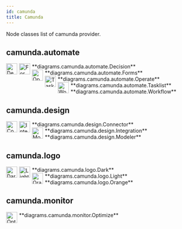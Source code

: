 ```yaml
---
id: camunda
title: Camunda
---
```


Node classes list of camunda provider.

## camunda.automate


<img width="30" src="/img/resources/camunda/automate/decision.png" alt="Decision" style="float: left; padding-right: 5px;" >
**diagrams.camunda.automate.Decision**

<img width="30" src="/img/resources/camunda/automate/forms.png" alt="Forms" style="float: left; padding-right: 5px;" >
**diagrams.camunda.automate.Forms**

<img width="30" src="/img/resources/camunda/automate/operate.png" alt="Operate" style="float: left; padding-right: 5px;" >
**diagrams.camunda.automate.Operate**

<img width="30" src="/img/resources/camunda/automate/tasklist.png" alt="Tasklist" style="float: left; padding-right: 5px;" >
**diagrams.camunda.automate.Tasklist**

<img width="30" src="/img/resources/camunda/automate/workflow.png" alt="Workflow" style="float: left; padding-right: 5px;" >
**diagrams.camunda.automate.Workflow**

## camunda.design


<img width="30" src="/img/resources/camunda/design/connector.png" alt="Connector" style="float: left; padding-right: 5px;" >
**diagrams.camunda.design.Connector**

<img width="30" src="/img/resources/camunda/design/integration.png" alt="Integration" style="float: left; padding-right: 5px;" >
**diagrams.camunda.design.Integration**

<img width="30" src="/img/resources/camunda/design/modeler.png" alt="Modeler" style="float: left; padding-right: 5px;" >
**diagrams.camunda.design.Modeler**

## camunda.logo


<img width="30" src="/img/resources/camunda/logo/dark.png" alt="Dark" style="float: left; padding-right: 5px;" >
**diagrams.camunda.logo.Dark**

<img width="30" src="/img/resources/camunda/logo/light.png" alt="Light" style="float: left; padding-right: 5px;" >
**diagrams.camunda.logo.Light**

<img width="30" src="/img/resources/camunda/logo/orange.png" alt="Orange" style="float: left; padding-right: 5px;" >
**diagrams.camunda.logo.Orange**

## camunda.monitor


<img width="30" src="/img/resources/camunda/monitor/optimize.png" alt="Optimize" style="float: left; padding-right: 5px;" >
**diagrams.camunda.monitor.Optimize**
